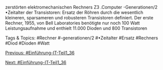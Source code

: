zerstörten elektromechanischen 
Rechners Z3 .Computer -Generationen/2
•Zeitalter der Transistoren: Ersatz der Röhren durch die wesentlich kleineren, sparsameren und 
robusteren Transistoren definiert. Der erste Rechner, 1955, von Bell Laboratories benötigte nur noch 
100 Watt Leistungsaufnahme und enthielt 11.000 Dioden und 800 Transistoren 

   Tags & Topics:
   #Rechner
   #-generationen/2
   #•Zeitalter
   #Ersatz
   #Rechners
   #Diod
   #Dioden
   #Watt

[Previous: #Einführung-IT-Teil1_36](Einführung-IT-Teil1_36.md)

[Next: #Einführung-IT-Teil1_36](Einführung-IT-Teil1_36.md)